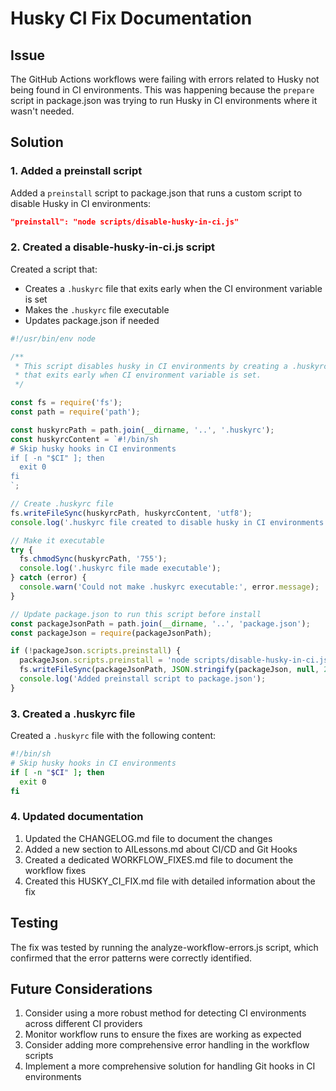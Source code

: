 # Husky CI Fix Documentation

## Issue

The GitHub Actions workflows were failing with errors related to Husky not being found in CI environments. This was happening because the `prepare` script in package.json was trying to run Husky in CI environments where it wasn't needed.

## Solution

### 1. Added a preinstall script

Added a `preinstall` script to package.json that runs a custom script to disable Husky in CI environments:

```json
"preinstall": "node scripts/disable-husky-in-ci.js"
```

### 2. Created a disable-husky-in-ci.js script

Created a script that:

- Creates a `.huskyrc` file that exits early when the CI environment variable is set
- Makes the `.huskyrc` file executable
- Updates package.json if needed

```javascript
#!/usr/bin/env node

/**
 * This script disables husky in CI environments by creating a .huskyrc file
 * that exits early when CI environment variable is set.
 */

const fs = require('fs');
const path = require('path');

const huskyrcPath = path.join(__dirname, '..', '.huskyrc');
const huskyrcContent = `#!/bin/sh
# Skip husky hooks in CI environments
if [ -n "$CI" ]; then
  exit 0
fi
`;

// Create .huskyrc file
fs.writeFileSync(huskyrcPath, huskyrcContent, 'utf8');
console.log('.huskyrc file created to disable husky in CI environments');

// Make it executable
try {
  fs.chmodSync(huskyrcPath, '755');
  console.log('.huskyrc file made executable');
} catch (error) {
  console.warn('Could not make .huskyrc executable:', error.message);
}

// Update package.json to run this script before install
const packageJsonPath = path.join(__dirname, '..', 'package.json');
const packageJson = require(packageJsonPath);

if (!packageJson.scripts.preinstall) {
  packageJson.scripts.preinstall = 'node scripts/disable-husky-in-ci.js';
  fs.writeFileSync(packageJsonPath, JSON.stringify(packageJson, null, 2), 'utf8');
  console.log('Added preinstall script to package.json');
}
```

### 3. Created a .huskyrc file

Created a `.huskyrc` file with the following content:

```sh
#!/bin/sh
# Skip husky hooks in CI environments
if [ -n "$CI" ]; then
  exit 0
fi
```

### 4. Updated documentation

1. Updated the CHANGELOG.md file to document the changes
2. Added a new section to AILessons.md about CI/CD and Git Hooks
3. Created a dedicated WORKFLOW_FIXES.md file to document the workflow fixes
4. Created this HUSKY_CI_FIX.md file with detailed information about the fix

## Testing

The fix was tested by running the analyze-workflow-errors.js script, which confirmed that the error patterns were correctly identified.

## Future Considerations

1. Consider using a more robust method for detecting CI environments across different CI providers
2. Monitor workflow runs to ensure the fixes are working as expected
3. Consider adding more comprehensive error handling in the workflow scripts
4. Implement a more comprehensive solution for handling Git hooks in CI environments
